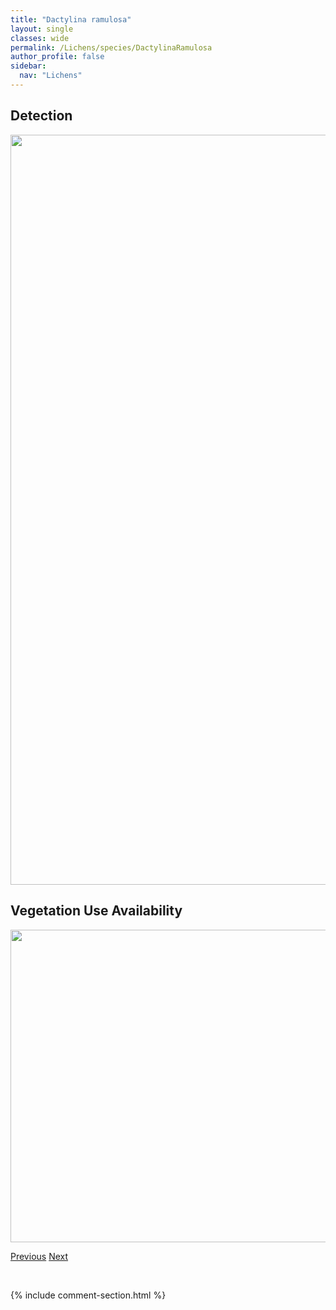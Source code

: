 ```yaml
---
title: "Dactylina ramulosa"
layout: single
classes: wide
permalink: /Lichens/species/DactylinaRamulosa
author_profile: false
sidebar:
  nav: "Lichens"
---
```


<h2>Detection</h2>

<a href="https://drive.google.com/uc?export=view&id=13ZA6ck2MH_MUPJzFSo8uOEr6SKwePNVN">
<img src="https://drive.google.com/uc?export=view&id=13ZA6ck2MH_MUPJzFSo8uOEr6SKwePNVN" height = "1200" width = "800">
</a>


<h2>Vegetation Use Availability</h2>

<a href="https://drive.google.com/uc?export=view&id=165lJk8d7Zdhd35t9W6MYuM0WiPzHAHLQ">
<img src="https://drive.google.com/uc?export=view&id=165lJk8d7Zdhd35t9W6MYuM0WiPzHAHLQ" height = "500" width = "1000">
</a>


<a href="/DevelopmentWebsite/Lichens/species/DactylinaBeringica" class="pagination--pager" title="Dactylina beringica">Previous</a> <a href="/DevelopmentWebsite/Lichens/species/DermatocarponDolomiticum" class="pagination--pager" title="Dermatocarpon dolomiticum">Next</a>

<p>&nbsp;</p>

{% include comment-section.html %}
